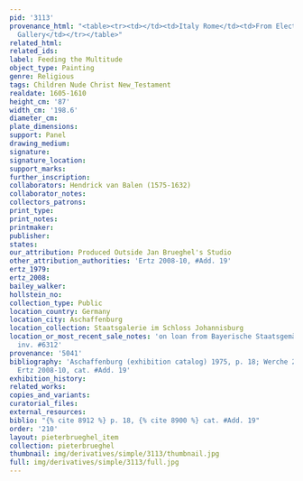 ```yaml
---
pid: '3113'
provenance_html: "<table><tr><td></td><td>Italy Rome</td><td>From Electorate of Mainz
  Gallery</td></tr></table>"
related_html: 
related_ids: 
label: Feeding the Multitude
object_type: Painting
genre: Religious
tags: Children Nude Christ New_Testament
realdate: 1605-1610
height_cm: '87'
width_cm: '198.6'
diameter_cm: 
plate_dimensions: 
support: Panel
drawing_medium: 
signature: 
signature_location: 
support_marks: 
further_inscription: 
collaborators: Hendrick van Balen (1575-1632)
collaborator_notes: 
collectors_patrons: 
print_type: 
print_notes: 
printmaker: 
publisher: 
states: 
our_attribution: Produced Outside Jan Brueghel's Studio
other_attribution_authorities: 'Ertz 2008-10, #Add. 19'
ertz_1979: 
ertz_2008: 
bailey_walker: 
hollstein_no: 
collection_type: Public
location_country: Germany
location_city: Aschaffenburg
location_collection: Staatsgalerie im Schloss Johannisburg
location_or_most_recent_sale_notes: 'on loan from Bayerische Staatsgemäldesammlungen,
  inv. #6312'
provenance: '5041'
bibliography: 'Aschaffenburg (exhibition catalog) 1975, p. 18; Werche 2004, cat. #A25;
  Ertz 2008-10, cat. #Add. 19'
exhibition_history: 
related_works: 
copies_and_variants: 
curatorial_files: 
external_resources: 
biblio: "{% cite 8912 %} p. 18, {% cite 8900 %} cat. #Add. 19"
order: '210'
layout: pieterbrueghel_item
collection: pieterbrueghel
thumbnail: img/derivatives/simple/3113/thumbnail.jpg
full: img/derivatives/simple/3113/full.jpg
---
```

